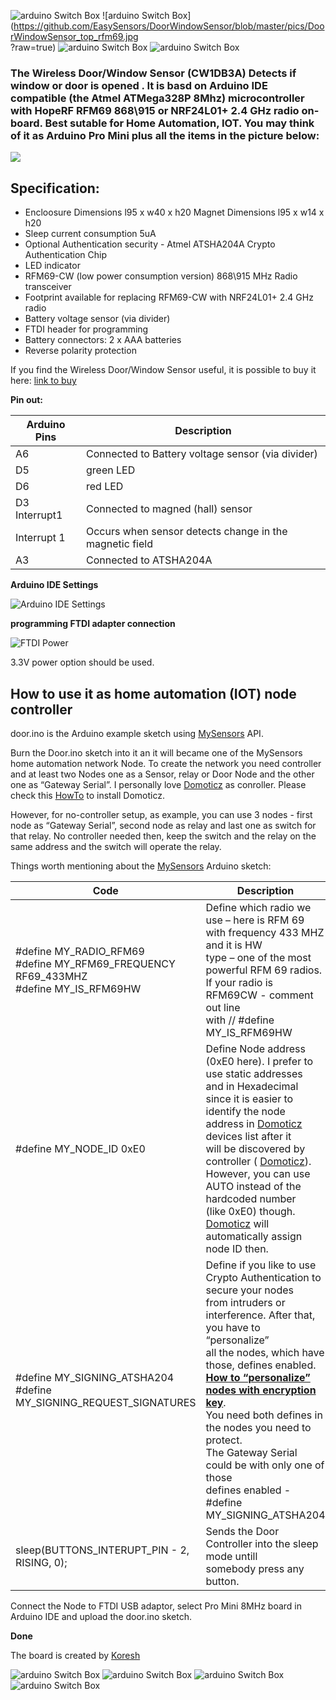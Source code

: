 ![arduino Switch Box](https://github.com/EasySensors/DoorWindowSensor/blob/master/pics/DoorWindowSensor_pcb_with_enclosure.jpg?raw=true)
![arduino Switch Box](https://github.com/EasySensors/DoorWindowSensor/blob/master/pics/DoorWindowSensor_top_rfm69.jpg	
?raw=true)
![arduino Switch Box](https://github.com/EasySensors/DoorWindowSensor/blob/master/pics/DoorWindowSensor_bottom_nrf.jpg?raw=true)
![arduino Switch Box](https://github.com/EasySensors/DoorWindowSensor/blob/master/pics/DoorWindowSensor_enclosure.jpg?raw=true)

### The Wireless Door/Window  Sensor (CW1DB3A) Detects if window or door is opened . It is basd on Arduino IDE compatible (the Atmel ATMega328P 8Mhz) microcontroller with HopeRF RFM69 868\915 or NRF24L01+ 2.4 GHz radio on-board. Best sutable for Home Automation, IOT. You may think of it as Arduino Pro Mini plus all the items in the picture below:

![](https://github.com/EasySensors/switchBox/blob/master/pics/replace2.jpg?raw=true)


## Specification: ##
 - Encloosure Dimensions l95 x w40 x h20 Magnet Dimensions l95 x w14 x h20
 - Sleep current consumption 5uA
 - Optional Authentication security - Atmel ATSHA204A Crypto Authentication Chip 
 - LED indicator
 - RFM69-CW (low power consumption version) 868\915 MHz Radio transceiver
 - Footprint available for replacing  RFM69-CW with NRF24L01+ 2.4 GHz radio
 - Battery voltage sensor (via divider)
 - FTDI header for programming
 - Battery connectors: 2 x AAA batteries
 - Reverse polarity protection


If you find the Wireless Door/Window  Sensor useful, it is possible to buy it here: [link to buy](https://www.tindie.com/products/easySensors/arduino-ide-compatible-wireless-switch-box)

**Pin out:** 

Arduino Pins|	Description
------------|--------------
A6 |	Connected to Battery voltage sensor (via divider) 
D5 | green LED
D6 | red LED
D3 Interrupt1 | Connected to magned (hall) sensor
Interrupt 1 | Occurs when sensor detects change in the magnetic field
A3 |	Connected to  ATSHA204A



**Arduino IDE Settings**

![Arduino IDE Settings](https://github.com/EasySensors/ButtonSizeNode/blob/master/pics/IDEsettings.jpg?raw=true)




**programming FTDI adapter connection**

![FTDI Power](https://github.com/EasySensors/SwitchNode/blob/master/pics/FTDIvcc3.jpg?raw=true)


3.3V power option should be used.



How to use it as home automation (IOT) node controller
------------------------------------------------------


door.ino is the Arduino example sketch using [MySensors](https://www.mysensors.org/) API. 

Burn the Door.ino sketch into it an it will became  one of the MySensors home automation network Node. 
To create the network you need controller and at least two Nodes one as a Sensor, relay or Door Node and the other one as 
“Gateway Serial”. I personally love [Domoticz](https://domoticz.com/) as conroller. Please check this [HowTo](https://github.com/EasySensors/ButtonSizeNode/blob/master/DomoticzInstallMySensors.md) to install Domoticz.

However, for no-controller setup, as example, you can use 3 nodes - first node as “Gateway Serial”, second node as relay and last one as switch for that relay. No controller needed then, keep the switch and the relay on the same address and the switch will operate the  relay.

Things worth mentioning about the  [MySensors](https://www.mysensors.org/) Arduino sketch: 


Code |	Description
------------|--------------
#define MY_RADIO_RFM69<br>#define MY_RFM69_FREQUENCY   RF69_433MHZ<br>#define MY_IS_RFM69HW|	Define which radio we use – here is RFM 69<br>with frequency 433 MHZ and it is HW<br>type – one of the most powerful RFM 69 radios.<br>If your radio is RFM69CW - comment out line<br>with // #define MY_IS_RFM69HW 
#define MY_NODE_ID 0xE0 | Define Node address (0xE0 here). I prefer to use static addresses<br> and in Hexadecimal since it is easier to identify the node<br> address in  [Domoticz](https://domoticz.com/) devices list after it<br> will be discovered by controller ( [Domoticz](https://domoticz.com/)).<br> However, you can use AUTO instead of the hardcoded number<br> (like 0xE0) though.  [Domoticz](https://domoticz.com/) will automatically assign node ID then.
#define MY_SIGNING_ATSHA204 <br>#define  MY_SIGNING_REQUEST_SIGNATURES | Define if you like to use Crypto Authentication to secure your nodes<br> from intruders or interference. After that, you have to “personalize”<br> all the nodes, which have those, defines enabled.<br> [**How to “personalize” nodes with encryption key**](https://github.com/EasySensors/ButtonSizeNode/blob/master/SecurityPersonalizationHowTo.md).<br> You need both defines in the nodes you need to protect.<br> The Gateway Serial could be with only one of those<br> defines enabled - #define MY_SIGNING_ATSHA204
sleep(BUTTONS_INTERUPT_PIN - 2, RISING, 0); | Sends the Door Controller into the sleep mode untill<br> somebody press any button. 

Connect the Node to FTDI USB adaptor, select Pro Mini 8MHz board in Arduino IDE and upload the door.ino sketch.

**Done**


The board is created by  [Koresh](https://www.openhardware.io/user/143/projects/Koresh)

![arduino Switch Box](https://github.com/EasySensors/switchBox/blob/master/pics/arduino-Switch-Box-233.jpg?raw=true)
![arduino Switch Box](https://github.com/EasySensors/switchBox/blob/master/pics/arduino-Switch-Box-2.jpg?raw=true)
![arduino Switch Box](https://github.com/EasySensors/switchBox/blob/master/pics/arduino-Switch-Box-21.jpg?raw=true)
![arduino Switch Box](https://github.com/EasySensors/switchBox/blob/master/pics/arduino-Switch-Box-22.jpg?raw=true)
